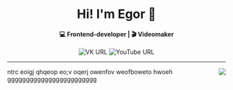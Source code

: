 <h1 align="center"> Hi! I'm Egor 👋 </h1>
<h4 align="center">💻 Frontend-developer | 🎬 Videomaker</h4>
<div align="center">
  <img alt="VK URL" src="https://img.shields.io/twitter/url?color=blue&label=%D0%B2%D0%BA%D0%BE%D0%BD%D1%82%D0%B0%D0%BA%D1%82%D0%B5&logo=vk&logoColor=white&style=for-the-badge&url=https%3A%2F%2Fvk.com%2Fegoromanoff_off">
  <img alt="YouTube URL" src="https://img.shields.io/twitter/url?color=red&label=youtube&logo=youtube&logoColor=white&style=for-the-badge&url=https%3A%2F%2Fwww.youtube.com%2Fchannel%2FUCru5FZQN_Xa0tKfrBqUIcng%2Ffeatured">
</div>

___
<div>
  <img align="right" src="https://media.giphy.com/media/qgQUggAC3Pfv687qPC/giphy.gif">
  <p>ntrc eoigj qhqeop eo;v  oqerj owenfov weofboweto hwoeh gggggggggggggggggggggggg</p>
  &nbsp; &nbsp; &nbsp; &nbsp; &nbsp;
</div>
<!--
**EgoRomanoff/EgoRomanoff** is a ✨ _special_ ✨ repository because its `README.md` (this file) appears on your GitHub profile.

Here are some ideas to get you started:

- 🔭 I’m currently working on ...
- 🌱 I’m currently learning ...
- 👯 I’m looking to collaborate on ...
- 🤔 I’m looking for help with ...
- 💬 Ask me about ...
- 📫 How to reach me: ...
- 😄 Pronouns: ...
- ⚡ Fun fact: ...
-->
